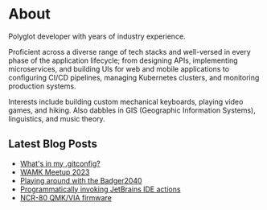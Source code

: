 # About

Polyglot developer with years of industry experience.

Proficient across a diverse range of tech stacks and well-versed in every phase
of the application lifecycle; from designing APIs, implementing microservices,
and building UIs for web and mobile applications to configuring CI/CD pipelines,
managing Kubernetes clusters, and monitoring production systems.

Interests include building custom mechanical keyboards, playing video games,
and hiking. Also dabbles in GIS (Geographic Information Systems), linguistics,
and music theory.

## Latest Blog Posts

<!-- BLOG-POST-LIST:START -->
- [What&#39;s in my .gitconfig?](https://jduabe.dev/posts/2025/git-config/)
- [WAMK Meetup 2023](https://jduabe.dev/posts/2023/wamk-2023-meetup/)
- [Playing around with the Badger2040](https://jduabe.dev/posts/2023/programmable-badge/)
- [Programmatically invoking JetBrains IDE actions](https://jduabe.dev/posts/2023/jetbrains-ide-actions/)
- [NCR-80 QMK/VIA firmware](https://jduabe.dev/posts/2023/ncr-80-qmk-via/)
<!-- BLOG-POST-LIST:END -->
